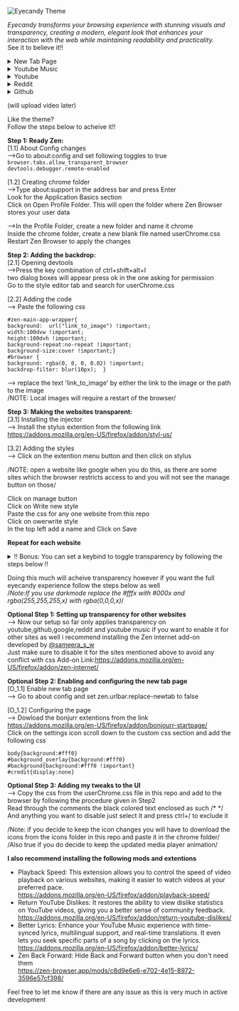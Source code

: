 ![Eyecandy Theme](https://github.com/user-attachments/assets/dd58889d-03ce-4dad-a04b-98269f1c4611)

<em>Eyecandy transforms your browsing experience with stunning visuals and transparency, creating a modern, elegant look that enhances your interaction with the web while maintaining readability and practicality.</em><br>
See it to believe it!!

<details>
  <summary>New Tab Page</summary>
  <img width="480" alt="2025-04-25" src="https://github.com/user-attachments/assets/3e1cfd4e-5caf-442e-8a68-721136c477fa" />
<img width="480" alt="2025-04-25 (1)" src="https://github.com/user-attachments/assets/a6046824-6514-4a14-a3c0-6f1fab2bebbd" />
</details>

<details><summary>Youtube Music</summary>
<img width="480" alt="2025-04-25 (8)" src="https://github.com/user-attachments/assets/2c05d773-e8c2-43f4-ac2d-a48f31d9ed74" />
<img width="480" alt="2025-04-25 (16)" src="https://github.com/user-attachments/assets/20185dcd-94b4-4867-8f2a-f54b8ece2079" />

</details>

<details><summary>Youtube</summary>
<img width="480" alt="2025-04-25 (9)" src="https://github.com/user-attachments/assets/d4665614-450a-47e9-9bf5-8a8ed648df6e" />

</details>

<details><summary>Reddit</summary>
<img width="480" alt="2025-04-25 (11)" src="https://github.com/user-attachments/assets/4381826f-935b-4558-b9bb-0bbedf90a7d1" />
<img width="480" alt="2025-04-25 (12)" src="https://github.com/user-attachments/assets/fc9ec1fb-d3fb-41bd-8f80-a8461869357c" />

</details>

<details><summary>Github</summary>
<img width="480" alt="2025-04-25 (13)" src="https://github.com/user-attachments/assets/0e81e0f1-c87d-42bb-aa69-6872b215d50a" />
<img width="480" alt="2025-04-25 (14)" src="https://github.com/user-attachments/assets/49b3cc7f-c196-409d-98c5-a78378bb9002" />

</details>


(will upload video later)

Like the theme? <br>
Follow the steps below to acheive it!!

**Step 1: Ready Zen:**<br>
[1.1] About Config changes<br>
-->Go to about:config and set following toggles to true<br>
<code>browser.tabs.allow_transparent_browser</code><br>
<code>devtools.debugger.remote-enabled</code><br>

[1.2] Creating chrome folder<br>
-->Type about:support in the address bar and press Enter<br>
  Look for the Application Basics section<br>
  Click on Open Profile Folder. This will open the folder where Zen Browser stores your user data<br>

-->In the Profile Folder, create a new folder and name it chrome<br>
   Inside the chrome folder, create a new blank file named userChrome.css<br>
   Restart Zen Browser to apply the changes<br>


**Step 2: Adding the backdrop:**<br>
[2.1] Opening devtools<br>
-->Press the key combination of ctrl+shift+alt+I<br>
   two dialog boxes will appear press ok in the one asking for permission<br>
   Go to the style editor tab and search for userChrome.css
   
[2.2] Adding the code<br>
--> Paste the following css
  
    #zen-main-app-wrapper{
    background:  url("link_to_image") !important;
    width:100dvw !important;
    height:100dvh !important;
    background-repeat:no-repeat !important;
    background-size:cover !important;}
    #browser {
    background: rgba(0, 0, 0, 0.02) !important;
    backdrop-filter: blur(10px);  }



--> replace the text 'link_to_image' by either the link to the image or the path to the image<br>
/NOTE: Local images will require a restart of the browser/


**Step 3: Making the websites transparent:**<br>
[3.1] Installing the injector<br>
--> Install the stylus extention from the following link https://addons.mozilla.org/en-US/firefox/addon/styl-us/<br>

[3.2] Adding the styles<br>
--> Click on the extention menu button and then click on stylus <br>

/NOTE: open a website like google when you do this, as there are some sites which the browser restricts access to and you will not see the manage button on those/<br>

Click on manage button<br>
Click on Write new style<br>
Paste the css for any one website from this repo<br>
Click on owerwrite style<br>
In the top left add a name and Click on Save<br>

**Repeat for each website**
    
<details><summary>!! Bonus: You can set a keybind to toggle transparency by following the steps below !!</summary>
Open settings go to extentions<br>
Click on the three dots next to stylus<br>
Click manage <br>
Now click on the gear icon in the top right<br>
Click on Manage Extension Shortcuts<br>
Now scroll and find the turn all styles off shortcut and set it to whatever you like!
</details>

Doing this much will acheive transparency however if you want the full eyecandy experience follow the steps below as well<br>
/*Note:If you use darkmode replace the #fffx with #000x and rgba(255,255,255,x) with rgba(0,0,0,x)*/

**Optional Step 1: Setting up transparency for other websites**<br>
--> Now our setup so far only applies transparency on youtube,github,google,reddit and youtube music if you want to enable it for other sites as well i recommend installing the Zen internet add-on developed by <a href="https://www.reddit.com/user/sameera_s_w/">@sameera_s_w</a><br>
Just make sure to disable it for the sites mentioned above to avoid any conflict with css
Add-on Link:https://addons.mozilla.org/en-US/firefox/addon/zen-internet/

**Optional Step 2: Enabling and configuring the new tab page**<br>
[O_1.1] Enable new tab page<br>
--> Go to about config and set zen.urlbar.replace-newtab to false

[O_1.2] Configuring the page <br>
--> Dowload the bonjurr extentions from the link https://addons.mozilla.org/en-US/firefox/addon/bonjourr-startpage/ <br>
    Click on the settings icon scroll down to the custom css section and add the following css

    body{background:#fff0}
    #background_overlay{background:#fff0}
    #background{background:#fff0 !important}
    #credit{display:none}

**Optional Step 3: Adding my tweaks to the UI**<br>
--> Copy the css from the userChrome.css file in this repo and add to the browser by following the procedure given in Step2<br>
    Read through the comments the black colored text enclosed as such /* */ <br>
    And anything you want to disable just select it and press ctrl+/ to exclude it<br>

/Note: if you decide to keep the icon changes you will have to download the icons from the icons folder in this repo and paste it in the chrome folder/<br>
/Also true if you do decide to keep the updated media player animation/

**I also recommend installing the following mods and extentions**<br>
- Playback Speed: This extension allows you to control the speed of video playback on various websites, making it easier to watch videos at your preferred pace.<br>
https://addons.mozilla.org/en-US/firefox/addon/playback-speed/<br>
- Return YouTube Dislikes: It restores the ability to view dislike statistics on YouTube videos, giving you a better sense of community feedback.<br>
https://addons.mozilla.org/en-US/firefox/addon/return-youtube-dislikes/<br>
- Better Lyrics: Enhance your YouTube Music experience with time-synced lyrics, multilingual support, and real-time translations. It even lets you seek specific parts of a song by clicking on the lyrics.<br>
https://addons.mozilla.org/en-US/firefox/addon/better-lyrics/<br>
- Zen Back Forward: Hide Back and Forward button when you don't need them<br>
https://zen-browser.app/mods/c8d9e6e6-e702-4e15-8972-3596e57cf398/
 
Feel free to let me know if there are any issue as this is very much in active development
